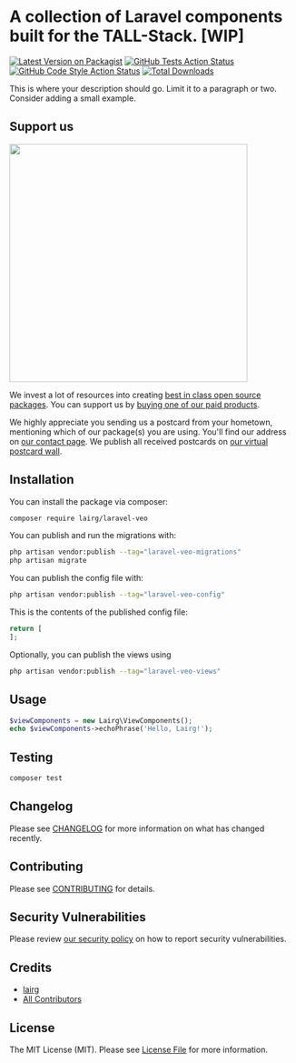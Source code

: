 # A collection of Laravel components built for the TALL-Stack. [WIP]

[![Latest Version on Packagist](https://img.shields.io/packagist/v/lairg/laravel-veo.svg?style=flat-square)](https://packagist.org/packages/lairg/laravel-veo)
[![GitHub Tests Action Status](https://img.shields.io/github/actions/workflow/status/lairg/laravel-veo/run-tests.yml?branch=main&label=tests&style=flat-square)](https://github.com/lairg/laravel-veo/actions?query=workflow%3Arun-tests+branch%3Amain)
[![GitHub Code Style Action Status](https://img.shields.io/github/actions/workflow/status/lairg/laravel-veo/fix-php-code-style-issues.yml?branch=main&label=code%20style&style=flat-square)](https://github.com/lairg/laravel-veo/actions?query=workflow%3A"Fix+PHP+code+style+issues"+branch%3Amain)
[![Total Downloads](https://img.shields.io/packagist/dt/lairg/laravel-veo.svg?style=flat-square)](https://packagist.org/packages/lairg/laravel-veo)

This is where your description should go. Limit it to a paragraph or two. Consider adding a small example.

## Support us

[<img src="https://github-ads.s3.eu-central-1.amazonaws.com/laravel-veo.jpg?t=1" width="419px" />](https://spatie.be/github-ad-click/laravel-veo)

We invest a lot of resources into creating [best in class open source packages](https://spatie.be/open-source). You can support us by [buying one of our paid products](https://spatie.be/open-source/support-us).

We highly appreciate you sending us a postcard from your hometown, mentioning which of our package(s) you are using. You'll find our address on [our contact page](https://spatie.be/about-us). We publish all received postcards on [our virtual postcard wall](https://spatie.be/open-source/postcards).

## Installation

You can install the package via composer:

```bash
composer require lairg/laravel-veo
```

You can publish and run the migrations with:

```bash
php artisan vendor:publish --tag="laravel-veo-migrations"
php artisan migrate
```

You can publish the config file with:

```bash
php artisan vendor:publish --tag="laravel-veo-config"
```

This is the contents of the published config file:

```php
return [
];
```

Optionally, you can publish the views using

```bash
php artisan vendor:publish --tag="laravel-veo-views"
```

## Usage

```php
$viewComponents = new Lairg\ViewComponents();
echo $viewComponents->echoPhrase('Hello, Lairg!');
```

## Testing

```bash
composer test
```

## Changelog

Please see [CHANGELOG](CHANGELOG.md) for more information on what has changed recently.

## Contributing

Please see [CONTRIBUTING](CONTRIBUTING.md) for details.

## Security Vulnerabilities

Please review [our security policy](../../security/policy) on how to report security vulnerabilities.

## Credits

- [lairg](https://github.com/lairg99)
- [All Contributors](../../contributors)

## License

The MIT License (MIT). Please see [License File](LICENSE.md) for more information.

